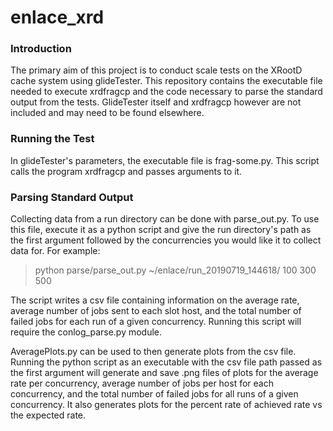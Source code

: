 # enlace_xrd

### Introduction
The primary aim of this project is to conduct scale tests on the XRootD cache system using glideTester. This repository contains the executable file needed to execute xrdfragcp and the code necessary to parse the standard output from the tests. GlideTester itself and xrdfragcp however are not included and may need to be found elsewhere.

### Running the Test
In glideTester's parameters, the executable file is frag-some.py. This script calls the program xrdfragcp and passes arguments to it.

### Parsing Standard Output

Collecting data from a run directory can be done with parse_out.py. To use this file, execute it as a python script and give the run directory's path as the first argument followed by the concurrencies you would like it to collect data for. For example:
> python parse/parse_out.py ~/enlace/run_20190719_144618/ 100 300 500  

The script writes a csv file containing information on the average rate, average number of jobs sent to each slot host, and the total number of failed jobs for each run of a given concurrency.
Running this script will require the conlog_parse.py module.

AveragePlots.py can be used to then generate plots from the csv file. Running the python script as an executable with the csv file path passed as the first argument will generate and save .png files of plots for the average rate per concurrency, average number of jobs per host for each concurrency, and the total number of failed jobs for all runs of a given concurrency. It also generates plots for the percent rate of achieved rate vs the expected rate.
